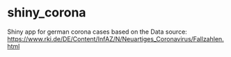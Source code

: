 # shiny_corona
Shiny app for german corona cases based on the 
Data source: https://www.rki.de/DE/Content/InfAZ/N/Neuartiges_Coronavirus/Fallzahlen.html
